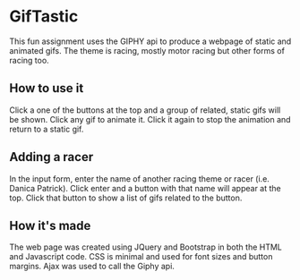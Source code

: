 # GifTastic
This fun assignment uses the GIPHY api to produce a webpage of static and animated gifs. The theme is racing, mostly motor racing but other forms of racing too.

## How to use it
Click a one of the buttons at the top and a group of related, static gifs will be shown. Click any gif to animate it. Click it again to stop the animation and return to a static gif.

## Adding a racer
In the input form, enter the name of another racing theme or racer (i.e. Danica Patrick). Click enter and a button with that name will appear at the top. Click that button to show a list of gifs related to the button.

## How it's made
The web page was created using JQuery and Bootstrap in both the HTML and Javascript code. CSS is minimal and used for font sizes and button margins. Ajax was used to call the Giphy api.